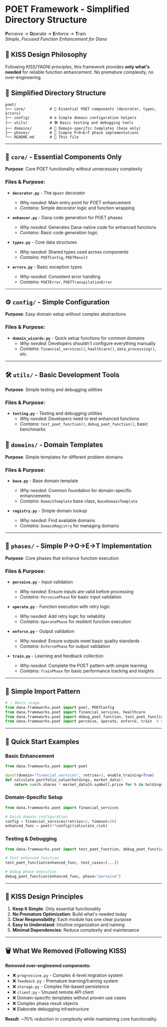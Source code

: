 # POET Framework - Simplified Directory Structure

**P**erceive → **O**perate → **E**nforce → **T**rain  
*Simple, Focused Function Enhancement for Dana*

## 🎯 KISS Design Philosophy

Following KISS/YAGNI principles, this framework provides **only what's needed** for reliable function enhancement. No premature complexity, no over-engineering.

## 📁 Simplified Directory Structure

```
poet/
├── core/           # 🔧 Essential POET components (decorator, types, errors)
├── config/         # ⚙️ Simple domain configuration helpers
├── utils/          # 🛠️ Basic testing and debugging tools
├── domains/        # 🎯 Domain-specific templates (base only)
├── phases/         # 🔄 Simple P→O→E→T phase implementations
└── README.md       # 📖 This file
```

---

## 🔧 `core/` - Essential Components Only

**Purpose**: Core POET functionality without unnecessary complexity

### Files & Purpose:

- **`decorator.py`** - The `@poet` decorator
  - *Why needed*: Main entry point for POET enhancement
  - *Contains*: Simple decorator logic and function wrapping

- **`enhancer.py`** - Dana code generation for POET phases
  - *Why needed*: Generates Dana-native code for enhanced functions
  - *Contains*: Basic code generation logic

- **`types.py`** - Core data structures
  - *Why needed*: Shared types used across components
  - *Contains*: `POETConfig`, `POETResult`

- **`errors.py`** - Basic exception types
  - *Why needed*: Consistent error handling
  - *Contains*: `POETError`, `POETTranspilationError`

---

## ⚙️ `config/` - Simple Configuration

**Purpose**: Easy domain setup without complex abstractions

### Files & Purpose:

- **`domain_wizards.py`** - Quick setup functions for common domains
  - *Why needed*: Developers shouldn't configure everything manually
  - *Contains*: `financial_services()`, `healthcare()`, `data_processing()`, etc.

---

## 🛠️ `utils/` - Basic Development Tools

**Purpose**: Simple testing and debugging utilities

### Files & Purpose:

- **`testing.py`** - Testing and debugging utilities
  - *Why needed*: Developers need to test enhanced functions
  - *Contains*: `test_poet_function()`, `debug_poet_function()`, basic benchmarks

## 🎯 `domains/` - Domain Templates

**Purpose**: Simple templates for different problem domains

### Files & Purpose:

- **`base.py`** - Base domain template 
  - *Why needed*: Common foundation for domain-specific enhancements
  - *Contains*: `DomainTemplate` base class, `BaseDomainTemplate`

- **`registry.py`** - Simple domain lookup
  - *Why needed*: Find available domains
  - *Contains*: `DomainRegistry` for managing domains

---

## 🔄 `phases/` - Simple P→O→E→T Implementation

**Purpose**: Core phases that enhance function execution

### Files & Purpose:

- **`perceive.py`** - Input validation
  - *Why needed*: Ensure inputs are valid before processing
  - *Contains*: `PerceivePhase` for basic input validation

- **`operate.py`** - Function execution with retry logic
  - *Why needed*: Add retry logic for reliability
  - *Contains*: `OperatePhase` for resilient function execution

- **`enforce.py`** - Output validation
  - *Why needed*: Ensure outputs meet basic quality standards
  - *Contains*: `EnforcePhase` for output validation

- **`train.py`** - Learning and feedback collection
  - *Why needed*: Complete the POET pattern with simple learning
  - *Contains*: `TrainPhase` for basic performance tracking and insights

---

## 🔗 Simple Import Pattern

```python
# ✅ Basic usage
from dana.frameworks.poet import poet, POETConfig
from dana.frameworks.poet import financial_services, healthcare  
from dana.frameworks.poet import debug_poet_function, test_poet_function
from dana.frameworks.poet import perceive, operate, enforce, train  # Full P→O→E→T
```

---

## 🚀 Quick Start Examples

### Basic Enhancement
```python
from dana.frameworks.poet import poet

@poet(domain="financial_services", retries=3, enable_training=True)
def calculate_portfolio_value(holdings, market_data):
    return sum(h.shares * market_data[h.symbol].price for h in holdings)
```

### Domain-Specific Setup
```python
from dana.frameworks.poet import financial_services

# Quick domain configuration
config = financial_services(retries=5, timeout=30)
enhanced_func = poet(**config)(calculate_risk)
```

### Testing & Debugging
```python
from dana.frameworks.poet import test_poet_function, debug_poet_function

# Test enhanced function
test_poet_function(enhanced_func, test_cases=[...])

# Debug phase execution
debug_poet_function(enhanced_func, phase="perceive")
```

---

## 🎯 KISS Design Principles

1. **Keep It Simple**: Only essential functionality
2. **No Premature Optimization**: Build what's needed today
3. **Clear Responsibility**: Each module has one clear purpose
4. **Easy to Understand**: Intuitive organization and naming
5. **Minimal Dependencies**: Reduce complexity and maintenance

---

## 🗑️ What We Removed (Following KISS)

**Removed over-engineered components:**
- ❌ `progressive.py` - Complex 4-level migration system
- ❌ `feedback.py` - Premature learning/training system  
- ❌ `storage.py` - Complex file-based persistence
- ❌ `client.py` - Unused remote API client
- ❌ Domain-specific templates without proven use cases
- ❌ Complex phase result objects
- ❌ Elaborate debugging infrastructure

**Result**: ~70% reduction in complexity while maintaining core functionality.